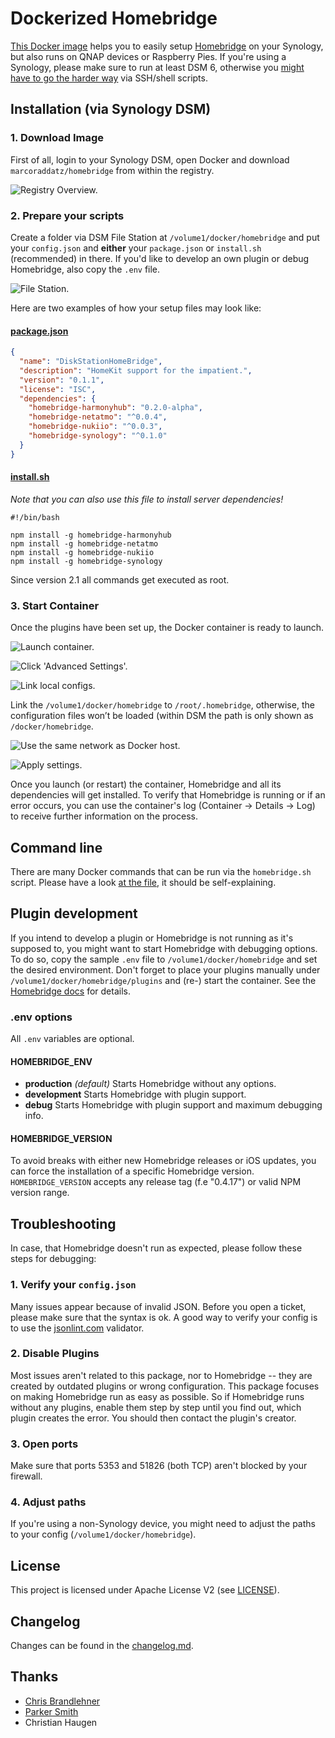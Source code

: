 # Dockerized Homebridge

[This Docker image](https://hub.docker.com/r/marcoraddatz/homebridge/) helps you to easily setup [Homebridge](https://github.com/nfarina/homebridge) on your Synology, but also runs on QNAP devices or Raspberry Pies. If you're using a Synology, please make sure to run at least DSM 6, otherwise you [might have to go the harder way](https://marcoraddatz.com/en/2016/07/13/run-homebridge-on-a-synology/) via SSH/shell scripts.

## Installation (via Synology DSM)

### 1. Download Image

First of all, login to your Synology DSM, open Docker and download `marcoraddatz/homebridge` from within the registry.

![Registry Overview.](https://raw.githubusercontent.com/marcoraddatz/homebridge-docker/master/doc/docker-1.png)

### 2. Prepare your scripts

Create a folder via DSM File Station at `/volume1/docker/homebridge` and put your `config.json` and **either** your `package.json` or `install.sh` (recommended) in there. If you'd like to develop an own plugin or debug Homebridge, also copy the `.env` file.

![File Station.](https://raw.githubusercontent.com/marcoraddatz/homebridge-docker/master/doc/file-station-1.png)

Here are two examples of how your setup files may look like:

#### [package.json](samples/package.json)

```json
{
  "name": "DiskStationHomeBridge",
  "description": "HomeKit support for the impatient.",
  "version": "0.1.1",
  "license": "ISC",
  "dependencies": {
    "homebridge-harmonyhub": "0.2.0-alpha",
    "homebridge-netatmo": "^0.0.4",
    "homebridge-nukiio": "^0.0.3",
    "homebridge-synology": "^0.1.0"
  }
}
```

#### [install.sh](samples/install.sh)

*Note that you can also use this file to install server dependencies!*

```shell
#!/bin/bash

npm install -g homebridge-harmonyhub
npm install -g homebridge-netatmo
npm install -g homebridge-nukiio
npm install -g homebridge-synology
```

Since version 2.1 all commands get executed as root.

### 3. Start Container

Once the plugins have been set up, the Docker container is ready to launch.

![Launch container.](https://raw.githubusercontent.com/marcoraddatz/homebridge-docker/master/doc/docker-2.png)

![Click 'Advanced Settings'.](https://raw.githubusercontent.com/marcoraddatz/homebridge-docker/master/doc/docker-3.png)

![Link local configs.](https://raw.githubusercontent.com/marcoraddatz/homebridge-docker/master/doc/docker-4.png)

Link the `/volume1/docker/homebridge` to `/root/.homebridge`, otherwise, the configuration files won’t be loaded (within DSM the path is only shown as `/docker/homebridge`.

![Use the same network as Docker host.](https://raw.githubusercontent.com/marcoraddatz/homebridge-docker/master/doc/docker-5.png)

![Apply settings.](https://raw.githubusercontent.com/marcoraddatz/homebridge-docker/master/doc/docker-6.png)

Once you launch (or restart) the container, Homebridge and all its dependencies will get installed. To verify that Homebridge is running or if an error occurs, you can use the container's log (Container → Details → Log) to receive further information on the process.

## Command line

There are many Docker commands that can be run via the `homebridge.sh` script. Please have a look [at the file](homebridge.sh), it should be self-explaining.

## Plugin development

If you intend to develop a plugin or Homebridge is not running as it's supposed to, you might want to start Homebridge with debugging options. To do so, copy the sample `.env` file to `/volume1/docker/homebridge` and set the desired environment. Don't forget to place your plugins manually under `/volume1/docker/homebridge/plugins` and (re-) start the container. See the [Homebridge docs](https://github.com/nfarina/homebridge#plugin-development) for details.

### .env options

All `.env` variables are optional.

#### HOMEBRIDGE_ENV

- **production** _(default)_
Starts Homebridge without any options.
- **development**
Starts Homebridge with plugin support.
- **debug**
Starts Homebridge with plugin support and maximum debugging info.

#### HOMEBRIDGE_VERSION

To avoid breaks with either new Homebridge releases or iOS updates, you can force the installation of a specific Homebridge version. `HOMEBRIDGE_VERSION` accepts any release tag (f.e "0.4.17") or valid NPM version range.

## Troubleshooting

In case, that Homebridge doesn't run as expected, please follow these steps for debugging:

### 1. Verify your `config.json`

Many issues appear because of invalid JSON. Before you open a ticket, please make sure that the syntax is ok. A good way to verify your config is to use the [jsonlint.com](http://jsonlint.com) validator.

### 2. Disable Plugins

Most issues aren't related to this package, nor to Homebridge --  they are created by outdated plugins or wrong configuration. This package focuses on making Homebridge run as easy as possible. So if Homebridge runs without any plugins, enable them step by step until you find out, which plugin creates the error. You should then contact the plugin's creator.

### 3. Open ports

Make sure that ports 5353 and 51826 (both TCP) aren't blocked by your firewall.

### 4. Adjust paths

If you're using a non-Synology device, you might need to adjust the paths to your config (`/volume1/docker/homebridge`).

## License

This project is licensed under Apache License V2 (see [LICENSE](LICENSE)).

## Changelog

Changes can be found in the [changelog.md](CHANGELOG.md).

## Thanks
- [Chris Brandlehner](https://github.com/cbrandlehner/homebridge-docker)
- [Parker Smith](https://github.com/psmith3/synology-docker-homebridge)
- Christian Haugen
